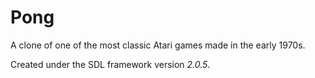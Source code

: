 # Pong
A clone of one of the most classic Atari games made in the early 1970s.

Created under the SDL framework version *2.0.5*.
